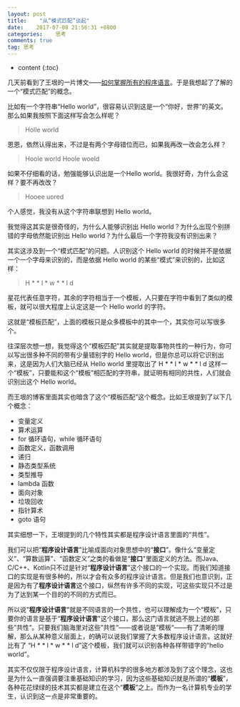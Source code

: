```yaml
---
layout: post
title:    "从“模式匹配”谈起"
date:    2017-07-08 21:56:31 +0800
categories:    思考
comments: true
tag: 思考
---
```


* content
{:toc}

几天前看到了王垠的一片博文——[如何掌握所有的程序语言](http://www.yinwang.org/blog-cn/2017/07/06/master-pl)。于是我想起了了解的一个“模式匹配”的概念。

比如有一个字符串“Hello world”，很容易认识到这是一个“你好，世界”的英文。那么如果我按照下面这样写会怎么样呢？
> Holle world

恩恩，依然认得出来，不过是有两个字母错位而已，如果我再改一改会怎么样？

> Hoole world
> Hoole woeld

如果不仔细看的话，勉强能够认识出是一个Hello world。我很好奇，为什么会这样？要不再改改？

> Hooee uored

个人感觉，我没有从这个字符串联想到 Hello world。

我觉得这其实是很奇怪的，为什么人能够识别出 Hello world？为什么出现个别拼错的字母依然能识别出 Hello world？为什么最后一个字符我没有识别出来？

其实这涉及到一个“模式匹配”的问题。人识别这个 Hello world 的时候并不是依据一个一个字母来识别的，而是依据 Hello world 的某些“模式”来识别的，比如这样：

> H * * l *  w * * l d

星花代表任意字符，其余的字符相当于一个模板，人只要在字符中看到了类似的模板，就可以很大程度上认定这是一个 Hello world 的字符。

这就是“模板匹配”，上面的模板只是众多模板中的其中一个，其实你可以写很多个。

往深层次想一想，我觉得这个“模板匹配”其实就是提取事物共性的一种行为，你可以写出很多种不同的带有少量错别字的 Hello world，但是你总可以将它识别出来，这是因为人们大脑已经从 Hello world 里提取出了 H * * l *  w * * l d 这样一个“模板”，只要能和这个“模板”相匹配的字符串，就证明有相同的共性，人们就会识别出这个 Hello world。

而王垠的博客里面其实也暗含了这个“模板匹配”这个概念。比如王垠提到了以下几个概念：

* 变量定义
* 算术运算
* for 循环语句，while 循环语句
* 函数定义，函数调用
* 递归
* 静态类型系统
* 类型推导
* lambda 函数
* 面向对象
* 垃圾回收
* 指针算术
* goto 语句

其实细想一下，王垠提到的几个特性其实都是程序设计语言里面的“共性”。

我们可以把“**程序设计语言**”比喻成面向对象思想中的“**接口**”。像什么“变量定义”、“算数运算”、“函数定义”之类的看做是“**接口**"里面定义的方法。而Java、C/C++、Kotlin只不过是针对“**程序设计语言**”这个接口的一个实现。而我们知道接口的实现是有很多种的，所以才会有众多的程序设计语言。但是我们也意识到，正是因为有了**程序设计语言**这个接口，纵然有许多不同的实现，可这些实现只不过是为了达到某一个目的的不同的方式而已。

所以说"**程序设计语言**"就是不同语言的一个共性，也可以理解成为一个“模板”，只要你的语言是基于“**程序设计语言**"这个接口，那么这门语言就逃不脱上述的那些”共性“。只要我们脑海里对这些”共性“——或者说是”模板“——有了清晰的理解，那么从某种意义层面上，的确可以说我们掌握了大多数程序设计语言。这就好比有了 “H * * l *  w * * l d”这个模板，我们就可以识别各种各样带错字的“hello world”。

其实不仅仅限于程序设计语言，计算机科学的很多地方都涉及到了这个理念，这也是为什么一直强调要注重基础知识的学习，因为这些基础知识就是所谓的“**模板**”，各种花花绿绿的技术其实都是建立在这个“**模板**”之上。而作为一名计算机专业的学生，认识到这一点是非常重要的。
